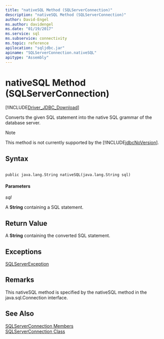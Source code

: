 ```yaml
---
title: "nativeSQL Method (SQLServerConnection)"
description: "nativeSQL Method (SQLServerConnection)"
author: David-Engel
ms.author: davidengel
ms.date: "01/19/2017"
ms.service: sql
ms.subservice: connectivity
ms.topic: reference
apilocation: "sqljdbc.jar"
apiname: "SQLServerConnection.nativeSQL"
apitype: "Assembly"
---
```

# nativeSQL Method (SQLServerConnection)
[!INCLUDE[Driver_JDBC_Download](../../../includes/driver_jdbc_download.md)]

  Converts the given SQL statement into the native SQL grammar of the database server.  
  
> [!NOTE]  
>  This method is not currently supported by the [!INCLUDE[jdbcNoVersion](../../../includes/jdbcnoversion_md.md)].  
  
## Syntax  
  
```  
  
public java.lang.String nativeSQL(java.lang.String sql)  
```  
  
#### Parameters  
 *sql*  
  
 A **String** containing a SQL statement.  
  
## Return Value  
 A **String** containing the converted SQL statement.  
  
## Exceptions  
 [SQLServerException](../../../connect/jdbc/reference/sqlserverexception-class.md)  
  
## Remarks  
 This nativeSQL method is specified by the nativeSQL method in the java.sql.Connection interface.  
  
## See Also  
 [SQLServerConnection Members](../../../connect/jdbc/reference/sqlserverconnection-members.md)   
 [SQLServerConnection Class](../../../connect/jdbc/reference/sqlserverconnection-class.md)  
  
  
